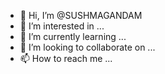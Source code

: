 - 👋 Hi, I’m @SUSHMAGANDAM
- 👀 I’m interested in ...
- 🌱 I’m currently learning ...
- 💞️ I’m looking to collaborate on ...
- 📫 How to reach me ...

<!---
SUSHMAGANDAM/SUSHMAGANDAM is a ✨ special ✨ repository because its `README.md` (this file) appears on your GitHub profile.
You can click the Preview link to take a look at your changes.
--->
